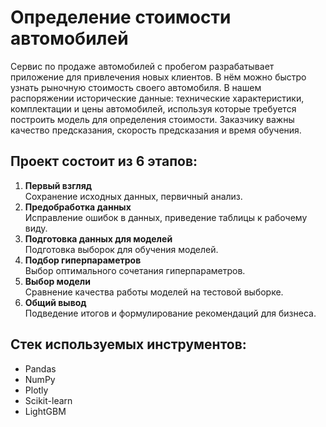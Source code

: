# Определение стоимости автомобилей 
Сервис по продаже автомобилей с пробегом разрабатывает приложение для привлечения новых клиентов. В нём можно быстро узнать рыночную стоимость своего автомобиля. В нашем распоряжении исторические данные: технические характеристики, комплектации и цены автомобилей, используя которые требуется построить модель для определения стоимости. Заказчику важны качество предсказания, скорость предсказания и время обучения.  

## Проект состоит из 6 этапов:
1. **Первый взгляд**   
Сохранение исходных данных, первичный анализ.    
2. **Предобработка данных**  
Исправление ошибок в данных, приведение таблицы к рабочему виду.  
3. **Подготовка данных для моделей**  
Подготовка выборок для обучения моделей.  
4. **Подбор гиперпараметров**  
Выбор оптимального сочетания гиперпараметров.  
5. **Выбор модели**  
Сравнение качества работы моделей на тестовой выборке.   
6. **Общий вывод**  
Подведение итогов и формулирование рекомендаций для бизнеса.

## Стек используемых инструментов:
 - Pandas
 - NumPy
 - Plotly
 - Scikit-learn
 - LightGBM